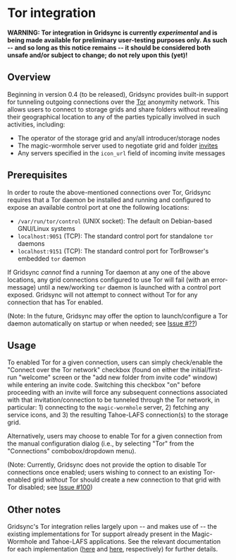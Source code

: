 Tor integration
===============

**WARNING: Tor integration in Gridsync is currently _experimental_ and is being made available for preliminary user-testing purposes only. As such -- and so long as this notice remains -- it should be considered both unsafe and/or subject to change; do not rely upon this (yet)!**


Overview
--------

Beginning in version 0.4 (to be released), Gridsync provides built-in support for tunneling outgoing connections over the [Tor](https://www.torproject.org/) anonymity network. This allows users to connect to storage grids and share folders without revealing their geographical location to any of the parties typically involved in such activities, including:

* The operator of the storage grid and any/all introducer/storage nodes
* The magic-wormhole server used to negotiate grid and folder [invites](https://github.com/gridsync/gridsync/blob/master/docs/invite-codes.md)
* Any servers specified in the `icon_url` field of incoming invite messages 


Prerequisites
-------------

In order to route the above-mentioned connections over Tor, Gridsync requires that a Tor daemon be installed and running and configured to expose an available control port at one the following locations:

* `/var/run/tor/control` (UNIX socket): The default on Debian-based GNU/Linux systems
* `localhost:9051` (TCP): The standard control port for standalone `tor` daemons
* `localhost:9151` (TCP): The standard control port for TorBrowser's embedded `tor` daemon

If Gridsync _cannot_ find a running Tor daemon at any one of the above locations, any grid connections configured to use Tor will fail (with an error-message) until a new/working `tor` daemon is launched with a control port exposed. Gridsync will not attempt to connect without Tor for any connection that has Tor enabled.

(Note: In the future, Gridsync may offer the option to launch/configure a Tor daemon automatically on startup or when needed; see [Issue #??](https://github.com/gridsync/gridsync/issues))


Usage
-----

To enabled Tor for a given connection, users can simply check/enable the "Connect over the Tor network" checkbox (found on either the initial/first-run "welcome" screen or the "add new folder from invite code" window) while entering an invite code. Switching this checkbox "on" before proceeding with an invite will force any subsequent connections associated with that invitation/connection to be tunneled through the Tor network, in particular: 1) connecting to the `magic-wormhole` server, 2) fetching any service icons, and 3) the resulting Tahoe-LAFS connection(s) to the storage grid.

Alternatively, users may choose to enable Tor for a given connection from the manual configuration dialog (i.e., by selecting "Tor" from the "Connections" combobox/dropdown menu).

(Note: Currently, Gridsync does not provide the option to disable Tor connections once enabled; users wishing to connect to an existing Tor-enabled grid _without_ Tor should create a new connection to that grid with Tor disabled; see [Issue #100](https://github.com/gridsync/gridsync/issues/100))


Other notes
-----------

Gridsync's Tor integration relies largely upon -- and makes use of -- the existing implementations for Tor support already present in the Magic-Wormhole and Tahoe-LAFS applications. See the relevant documentation for each implementation ([here](https://magic-wormhole.readthedocs.io/en/latest/tor.html) and [here](https://tahoe-lafs.readthedocs.io/en/latest/anonymity-configuration.html), respectively) for further details.
